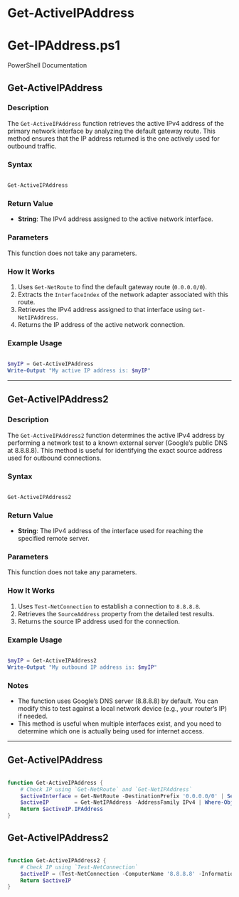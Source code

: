 # Get-ActiveIPAddress

# Get-IPAddress.ps1

PowerShell Documentation

## Get-ActiveIPAddress

### Description
The `Get-ActiveIPAddress` function retrieves the active IPv4 address of the primary network interface by analyzing the default gateway route. This method ensures that the IP address returned is the one actively used for outbound traffic.

### Syntax
```powershell

Get-ActiveIPAddress
```

### Return Value
- **String**: The IPv4 address assigned to the active network interface.

### Parameters
This function does not take any parameters.

### How It Works
1. Uses `Get-NetRoute` to find the default gateway route (`0.0.0.0/0`).
2. Extracts the `InterfaceIndex` of the network adapter associated with this route.
3. Retrieves the IPv4 address assigned to that interface using `Get-NetIPAddress`.
4. Returns the IP address of the active network connection.

### Example Usage
```powershell

$myIP = Get-ActiveIPAddress
Write-Output "My active IP address is: $myIP"
```

---

## Get-ActiveIPAddress2

### Description
The `Get-ActiveIPAddress2` function determines the active IPv4 address by performing a network test to a known external server (Google’s public DNS at 8.8.8.8). This method is useful for identifying the exact source address used for outbound connections.

### Syntax
```powershell

Get-ActiveIPAddress2
```

### Return Value
- **String**: The IPv4 address of the interface used for reaching the specified remote server.

### Parameters
This function does not take any parameters.

### How It Works
1. Uses `Test-NetConnection` to establish a connection to `8.8.8.8`.
2. Retrieves the `SourceAddress` property from the detailed test results.
3. Returns the source IP address used for the connection.

### Example Usage
```powershell

$myIP = Get-ActiveIPAddress2
Write-Output "My outbound IP address is: $myIP"
```

### Notes
- The function uses Google’s DNS server (8.8.8.8) by default. You can modify this to test against a local network device (e.g., your router’s IP) if needed.
- This method is useful when multiple interfaces exist, and you need to determine which one is actually being used for internet access.

---

## Get-ActiveIPAddress

```powershell

function Get-ActiveIPAddress {
    # Check IP using `Get-NetRoute` and `Get-NetIPAddress`
    $activeInterface = Get-NetRoute -DestinationPrefix '0.0.0.0/0' | Select-Object -Property InterfaceIndex, NextHop
    $activeIP        = Get-NetIPAddress -AddressFamily IPv4 | Where-Object { $_.InterfaceIndex -eq $activeInterface.InterfaceIndex } | Select-Object -Property IPAddress
    Return $activeIP.IPAddress
}
```

## Get-ActiveIPAddress2

```powershell

function Get-ActiveIPAddress2 {
    # Check IP using `Test-NetConnection`
    $activeIP = (Test-NetConnection -ComputerName '8.8.8.8' -InformationLevel Detailed).SourceAddress.IPAddress
    Return $activeIP
}
```


